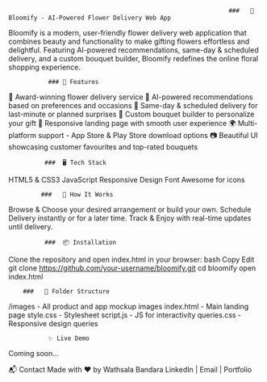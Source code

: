                                                                  ###   🌸 Bloomify - AI-Powered Flower Delivery Web App
                                                                    
Bloomify is a modern, user-friendly flower delivery web application that combines beauty and functionality to make gifting flowers effortless and delightful. Featuring AI-powered recommendations, same-day & scheduled delivery, and a custom bouquet builder, Bloomify redefines the online floral shopping experience.

               ### 🌼 Features
🌟 Award-winning flower delivery service
🧠 AI-powered recommendations based on preferences and occasions
🚚 Same-day & scheduled delivery for last-minute or planned surprises
💐 Custom bouquet builder to personalize your gift
💾 Responsive landing page with smooth user experience
🌍 Multi-platform support - App Store & Play Store download options
📷 Beautiful UI showcasing customer favourites and top-rated bouquets

              ###  🖥️ Tech Stack 
HTML5 & CSS3
JavaScript
Responsive Design
Font Awesome for icons


             ###   🚀 How It Works
Browse & Choose your desired arrangement or build your own.
Schedule Delivery instantly or for a later time.
Track & Enjoy with real-time updates until delivery.
 
              ###  📦 Installation
Clone the repository and open index.html in your browser:
bash
Copy
Edit
git clone https://github.com/your-username/bloomify.git
cd bloomify
open index.html

        ###   📁 Folder Structure
/images - All product and app mockup images
index.html - Main landing page
style.css - Stylesheet
script.js - JS for interactivity
queries.css - Responsive design queries

               ✨ Live Demo
Coming soon...

📬 Contact
Made with ❤️ by Wathsala Bandara
LinkedIn | Email | Portfolio
